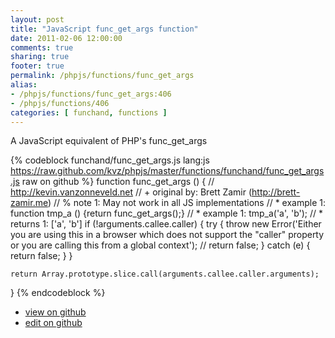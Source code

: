 ```yaml
---
layout: post
title: "JavaScript func_get_args function"
date: 2011-02-06 12:00:00
comments: true
sharing: true
footer: true
permalink: /phpjs/functions/func_get_args
alias:
- /phpjs/functions/func_get_args:406
- /phpjs/functions/406
categories: [ funchand, functions ]
---
```

A JavaScript equivalent of PHP's func_get_args
<!-- more -->
{% codeblock funchand/func_get_args.js lang:js https://raw.github.com/kvz/phpjs/master/functions/funchand/func_get_args.js raw on github %}
function func_get_args () {
    // http://kevin.vanzonneveld.net
    // +   original by: Brett Zamir (http://brett-zamir.me)
    // %        note 1: May not work in all JS implementations
    // *     example 1: function tmp_a () {return func_get_args();}
    // *     example 1: tmp_a('a', 'b');
    // *     returns 1: ['a', 'b']
    if (!arguments.callee.caller) {
        try {
            throw new Error('Either you are using this in a browser which does not support the "caller" property or you are calling this from a global context');
            // return false;
        } catch (e) {
            return false;
        }
    }

    return Array.prototype.slice.call(arguments.callee.caller.arguments);
}
{% endcodeblock %}
<ul>
 <li><a href="https://github.com/kvz/phpjs/blob/master/functions/funchand/func_get_args.js">view on github</a></li>
 <li><a href="https://github.com/kvz/phpjs/edit/master/functions/funchand/func_get_args.js">edit on github</a></li>
</ul>
